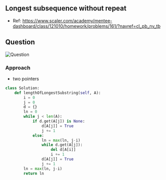 
## Longest subsequence without repeat
- Ref: https://www.scaler.com/academy/mentee-dashboard/class/121010/homework/problems/161/?navref=cl_pb_nv_tb

## Question
![Question](http://ankit-portfolio.s3-ap-southeast-1.amazonaws.com/images/datastructures/scaler/037-longest-subsequence-without-repeat-question.png)

### Approach
- two pointers

```py
class Solution:
    def lengthOfLongestSubstring(self, A):
        i = 0
        j = 0
        d = {}
        ln = 0
        while j < len(A):
            if d.get(A[j]) is None:
                d[A[j]] = True
                j += 1
            else:
                ln = max(ln, j-i)
                while d.get(A[j]):
                    del d[A[i]]
                    i += 1
                d[A[j]] = True
                j += 1
        ln = max(ln, j-i)
        return ln
```